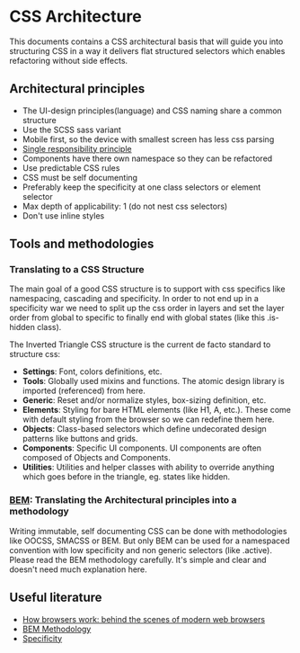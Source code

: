 CSS Architecture
================
This documents contains a CSS architectural basis that will guide you into structuring CSS in a way it delivers
flat structured selectors which enables refactoring without side effects.

Architectural principles
------------------------

- The UI-design principles(language) and CSS naming share a common structure
- Use the SCSS sass variant
- Mobile first, so the device with smallest screen has less css parsing
- [Single responsibility principle](https://en.wikipedia.org/wiki/Single_responsibility_principle)
- Components have there own namespace so they can be refactored
- Use predictable CSS rules
- CSS must be self documenting
- Preferably keep the specificity at one class selectors or element selector
- Max depth of applicability: 1 (do not nest css selectors)
- Don't use inline styles

Tools and methodologies
-----------------------

### Translating to a CSS Structure
The main goal of a good CSS structure is to support with css specifics like namespacing, cascading and
 specificity. In order to not end up in a specificity war we need to split up the css order in layers and set the
 layer order from global to specific to finally end with global states (like this .is-hidden class).

The Inverted Triangle CSS structure is the current de facto standard to structure css:

- **Settings**: Font, colors definitions, etc.
- **Tools**: Globally used mixins and functions. The atomic design library is imported (referenced) from here.
- **Generic**: Reset and/or normalize styles, box-sizing definition, etc.
- **Elements**: Styling for bare HTML elements (like H1, A, etc.). These come with default styling from the browser
 so we can redefine them here.
- **Objects**: Class-based selectors which define undecorated design patterns like buttons and grids.
- **Components**: Specific UI components. UI components are often composed of Objects and Components.
- **Utilities**: Utilities and helper classes with ability to override anything which goes before in the triangle, eg.
 states like hidden.

### [**BEM**](http://getbem.com/naming/): Translating the Architectural principles into a methodology
Writing immutable, self documenting CSS can be done with methodologies like OOCSS, SMACSS or BEM. But only BEM can
 be used for a namespaced convention with low specificity and non generic selectors (like .active). Please read the
 BEM methodology carefully. It's simple and clear and doesn't need much explanation here.


Useful literature
-----------------
- [How browsers work: behind the scenes of modern web browsers](https://www.html5rocks.com/en/tutorials/internals/howbrowserswork)
- [BEM Methodology](https://en.bem.info/methodology/)
- [Specificity](https://css-tricks.com/specifics-on-css-specificity/)

